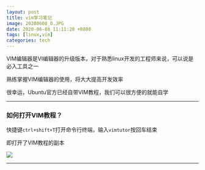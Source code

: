 ```yaml
---
layout: post
title: vim学习笔记
image: 20200608_0.JPG
date: 2020-06-08 11:11:20 +0800
tags: [linux,vim]
categories: tech
---
```


VIM编辑器是VI编辑器的升级版本，对于熟悉linux开发的工程师来说，可以说是必入工具之一

熟练掌握VIM编辑器的使用，将大大提高开发效率

很幸运，Ubuntu官方已经自带VIM教程，我们可以很方便的就能自学

***

### **如何打开VIM教程？**

快捷键```ctrl+shift+T```打开命令行终端，输入```vimtutor```按回车结束

即打开了VIM教程的副本

![]({{site.baseurl}}/images/20200608_1.JPG)

***

